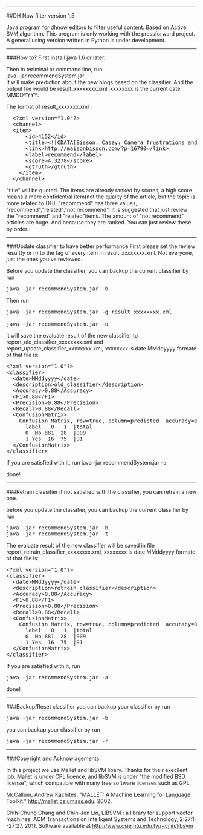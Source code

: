 *************************************************************
##DH Now filter version 1.5

Java program for dhnow editors to filter useful content.
Based on Active SVM algorithm.
This program is only working with the pressforward project.
A general using version written in Python is under development.
**************************************************************

###How to?
First install java 1.6 or later.

 Then in teriminal or command line, run<br/>
 java -jar recommendSystem.jar<br/>
 It will make prediction about the new blogs based on the classifier. And the output file would be result_xxxxxxxx.xml.   xxxxxxxx is the current date MMDDYYYY.

The format of result_xxxxxxx.xml :
<pre>
  &lt;?xml version="1.0"?&gt;
  &lt;channel&gt;
  &lt;item&gt;
      &lt;id&gt;4152&lt;/id&gt;
      &lt;title&gt;&lt;![CDATA[Bisson, Casey: Camera frustrations and other first world problems]]&gt;&lt;/title&gt;
      &lt;link&gt;http://maisonbisson.com/?p=16790&lt;/link&gt;
      &lt;label&gt;recommend&lt;/label&gt;
      &lt;score&gt;4.3278&lt;/score&gt;
      &lt;gtruth&gt;/gtruth&gt;
    &lt;/item&gt;
  &lt;/channel&gt;
</pre>
"title" will be quoted. The items are already ranked by scores, a high score means a more confidential item(not the quality of the article, but the topic is more related to DH). 
"recommend" has three values, "recommend","related","not recommend". It is suggested that just review the "recommend" and "related"items.
The amount of "not recommend" articles are huge. And because they are ranked. You can just review these by order.

***************************************************************
###Update classifier to have better performance
First please set the review result(y or n) to the tag <gtruth> of every item in result_xxxxxxxx.xml. Not everyone, just the ones you've reviewed.

Before you update the classifier, you can backup the current classifier by run
<pre>
java -jar recommendSystem.jar -b
</pre>
Then run
<pre>
java -jar recommendSystem.jar -g result_xxxxxxxx.xml <br/>
java -jar recommendSystem.jar -u
</pre>
it will save the evaluate result of the new classifier to
report_old_classifier_xxxxxxxx.xml and
report_update_classifier_xxxxxxxx.xml, xxxxxxxx is date MMddyyyy
formate of that file is:

<pre>
&lt;?xml version="1.0"?&gt;
&lt;classifier&gt;
  &lt;date&gt;MMddyyyy&lt;/date&gt;
  &lt;description&gt;old_classifier&lt;/description&gt;
  &lt;Accuracy&gt;0.88&lt;/Accuracy&gt;
  &lt;F1&gt;0.88&lt;/F1&gt;
  &lt;Precision&gt;0.88&lt;/Precision&gt;
  &lt;Recall&gt;0.88&lt;/Recall&gt;
  &lt;ConfusionMatrix&gt;
    Confusion Matrix, row=true, column=predicted  accuracy=0.956
      label   0   1  |total
      0  No 881  28  |909
      1 Yes  16  75  |91
  &lt;/ConfusionMatrix&gt;
&lt;/classifier&gt;
</pre>
If you are satisfied with it, run java -jar recommendSystem.jar -a

done!
***************************************************************
###Retrain classifier
if not satisfied with the classifier, you can retrain a new one.

before you update the classifier, you can backup the current classifier by run
<pre>
java -jar recommendSystem.jar -b
java -jar recommendSystem.jar -t
</pre>
The evaluate result of the new classifier will be saved in file
report_retrain_classifier_xxxxxxxx.xml, xxxxxxxx is date MMddyyyy
formate of that file is:

<pre>
&lt;?xml version="1.0"?&gt;
&lt;classifier&gt;
  &lt;date&gt;MMddyyyy&lt;/date&gt;
  &lt;description&gt;retrain_classifier&lt;/description&gt;
  &lt;Accuracy&gt;0.88&lt;/Accuracy&gt;
  &lt;F1&gt;0.88&lt;/F1&gt;
  &lt;Precision&gt;0.88&lt;/Precision&gt;
  &lt;Recall&gt;0.88&lt;/Recall&gt;
  &lt;ConfusionMatrix&gt;
    Confusion Matrix, row=true, column=predicted  accuracy=0.956
      label   0   1  |total
      0  No 881  28  |909
      1 Yes  16  75  |91
  &lt;/ConfusionMatrix&gt;
&lt;/classifier&gt;
</pre>

If you are satisfied with it, run 
<pre>
java -jar recommendSystem.jar -a
</pre>

done!
***************************************************************
###Backup/Reset classifier
you can backup your classifier by run
<pre>
java -jar recommendSystem.jar -b
</pre>

you can backup your classifier by run
<pre>
java -jar recommendSystem.jar -r
</pre>
***************************************************************
###Copyright and Acknowlagements:

In this project we use Mallet and libSVM libary. Thanks for their execllent 
job. Mallet is under CPL licence, and libSVM is under "the modified BSD license", 
which compatible with many free software licenses such as GPL.

  McCallum, Andrew Kachites.  "MALLET: A Machine Learning for Language Toolkit."
    http://mallet.cs.umass.edu. 2002.
    
  Chih-Chung Chang and Chih-Jen Lin, LIBSVM : a library for support vector machines. ACM Transactions on Intelligent Systems and Technology, 2:27:1--27:27, 2011. Software available at http://www.csie.ntu.edu.tw/~cjlin/libsvm

